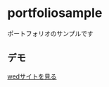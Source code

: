 portfoliosample
====

ポートフォリオのサンプルです

## デモ
[wedサイトを見る](https://techis-jp-portfolio-sanple.herokuapp.com/)


